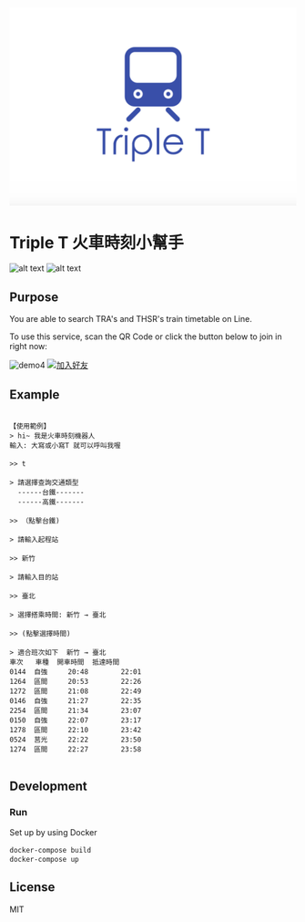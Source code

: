 ![Screenshot](logo.png)

# Triple T 火車時刻小幫手
![alt text](https://img.shields.io/badge/python-3.6-blue.svg)
![alt text](https://img.shields.io/dub/l/vibe-d.svg)

## Purpose
You are able to search TRA's and THSR's train timetable on Line. 

To use this service, scan the QR Code or click the button below to join in right now:

<img width="150" border="0" alt="demo4" src="https://i.imgur.com/oaRmKLX.png">
<a href="https://line.me/R/ti/p/%40xgy8464m"><img height="36" border="0" alt="加入好友" src="https://scdn.line-apps.com/n/line_add_friends/btn/zh-Hant.png"></a>


## Example

```text

【使用範例】
> hi~ 我是火車時刻機器人
輸入: 大寫或小寫T 就可以呼叫我喔

>> t

> 請選擇查詢交通類型
  ------台鐵-------
  ------高鐵-------

>> （點擊台鐵)

> 請輸入起程站

>> 新竹

> 請輸入目的站

>> 臺北

> 選擇搭乘時間: 新竹 → 臺北

>> (點擊選擇時間)

> 適合班次如下  新竹 → 臺北
車次   車種  開車時間  抵達時間
0144  自強     20:48        22:01
1264  區間     20:53        22:26
1272  區間     21:08        22:49
0146  自強     21:27        22:35
2254  區間     21:34        23:07
0150  自強     22:07        23:17
1278  區間     22:10        23:42
0524  莒光     22:22        23:50
1274  區間     22:27        23:58


```

## Development

### Run

Set up by using Docker
```
docker-compose build
docker-compose up
```

## License

MIT